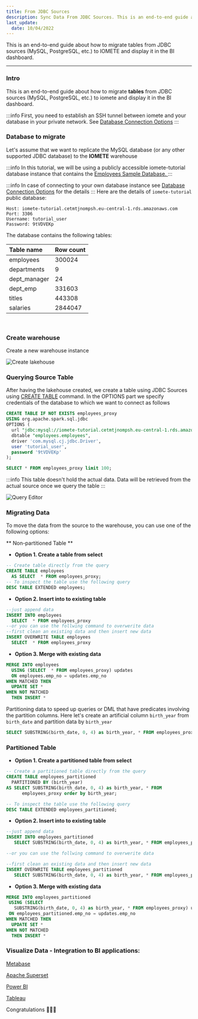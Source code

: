 ```yaml
---
title: From JDBC Sources
description: Sync Data From JDBC Sources. This is an end-to-end guide about how to migrate tables from JDBC sources (MySQL, PostgreSQL, etc.) to iomete and display it in the BI dashboard.
last_update:
  date: 10/04/2022
---
```


This is an end-to-end guide about how to migrate tables from JDBC sources (MySQL, PostgreSQL, etc.) to IOMETE and display it in the BI dashboard.
___
### Intro

This is an end-to-end guide about how to migrate **tables** from JDBC sources (MySQL, PostgreSQL, etc.) to iomete and display it in the BI dashboard. 

:::info
First, you need to establish an SSH tunnel between iomete and your database in your private network. See [Database Connection Options](https://iomete.com/docs/administration-guide/database-connection-options)
:::

### Database to migrate

Let's assume that we want to replicate the MySQL database (or any other supported JDBC database) to the **IOMETE** warehouse

:::info
In this tutorial, we will be using a publicly accessible iomete-tutorial database instance that contains the [Employees Sample Database. ](https://dev.mysql.com/doc/employee/en/sakila-structure.html)
:::

:::info
In case of connecting to your own database instance see [Database Connection Options](https://iomete.com/docs/administration-guide/database-connection-options) for the details
:::
Here are the details of `iomete-tutorial` public database:

```
Host: iomete-tutorial.cetmtjnompsh.eu-central-1.rds.amazonaws.com
Port: 3306
Username: tutorial_user
Password: 9tVDVEKp
```

The database contains the following tables:

| Table name   | Row count |
| :----------- | :-------- |
| employees    | 300024    |
| departments  | 9         |
| dept_manager | 24        |
| dept_emp     | 331603    |
| titles       | 443308    |
| salaries     | 2844047   |


<br/>

### Create warehouse

Create a new warehouse instance

![Create lakehouse](/img/guides/create-lakehouse.png)


### Querying  Source Table

After having the lakehouse created, we create a table using JDBC Sources using [CREATE TABLE](https://iomete.com/docs/spark-sql/create-table) command. In the OPTIONS part we specify credentials of the database to which we want to connect as follows 
<!--TODO (see [JDBC Sources](./data-sources/jdbc-sources)):  -->
<!-- https://iomete.com/docs/guides/how-to-connect-iomete-and-apache-superset#get-connection-details-from-iomete -->

```sql
CREATE TABLE IF NOT EXISTS employees_proxy
USING org.apache.spark.sql.jdbc
OPTIONS (
  url "jdbc:mysql://iomete-tutorial.cetmtjnompsh.eu-central-1.rds.amazonaws.com:3306/employees",
  dbtable "employees.employees",
  driver 'com.mysql.cj.jdbc.Driver',
  user 'tutorial_user',
  password '9tVDVEKp'
);

SELECT * FROM employees_proxy limit 100;
```

:::info
This table doesn't hold the actual data. Data will be retrieved from the actual source once we query the table
:::

![Query Editor](/img/guides/iomete-sql_editor.png)

### Migrating Data

To move the data from the source to the warehouse, you can use one of the following options:

**  Non-partitioned Table    **

- **Option 1. Create a table from select**

```sql
-- Create table directly from the query
CREATE TABLE employees 
  AS SELECT  * FROM employees_proxy;
-- To inspect the table use the following query
DESC TABLE EXTENDED employees;
```

- **Option 2. Insert into to existing table**

```sql
--just append data
INSERT INTO employees
  SELECT  * FROM employees_proxy
--or you can use the follwing command to overwerite data
--first clean an existing data and then insert new data
INSERT OVERWRITE TABLE employees
  SELECT  * FROM employees_proxy
```

- **Option 3. Merge with existing data**

```sql
MERGE INTO employees
  USING (SELECT  * FROM employees_proxy) updates
  ON employees.emp_no = updates.emp_no
WHEN MATCHED THEN
  UPDATE SET *
WHEN NOT MATCHED
  THEN INSERT *
```

Partitioning data to speed up queries or DML that have predicates involving the partition columns. Here let's create an artificial column `birth_year` from `birth_date` and partition data by `birth_year`

```sql
SELECT SUBSTRING(birth_date, 0, 4) as birth_year, * FROM employees_proxy LIMIT 100;
```

### **Partitioned Table**

- **Option 1. Create a partitioned table from select**

```sql
-- Create a partitioned table directly from the query
CREATE TABLE employees_partitioned 
  PARTITIONED BY (birth_year)
AS SELECT SUBSTRING(birth_date, 0, 4) as birth_year, * FROM 
      employees_proxy order by birth_year; 

-- To inspect the table use the following query
DESC TABLE EXTENDED employees_partitioned;
```

- **Option 2. Insert into to existing table**

```sql
--just append data
INSERT INTO employees_partitioned
   SELECT SUBSTRING(birth_date, 0, 4) as birth_year, * FROM employees_proxy order by birth_year;

--or you can use the follwing command to overwerite data

--first clean an existing data and then insert new data
INSERT OVERWRITE TABLE employees_partitioned
   SELECT SUBSTRING(birth_date, 0, 4) as birth_year, * FROM employees_proxy order by birth_year;
```

- **Option 3. Merge with existing data**

```sql
MERGE INTO employees_partitioned
 USING (SELECT 
   SUBSTRING(birth_date, 0, 4) as birth_year, * FROM employees_proxy) updates
 ON employees_partitioned.emp_no = updates.emp_no
WHEN MATCHED THEN
  UPDATE SET *
WHEN NOT MATCHED
  THEN INSERT *
```

### Visualize Data - Integration to BI applications:

[Metabase](https://iomete.com/docs/guides/how-to-connect-iomete-and-metabase-bi)

[Apache Superset](https://iomete.com/docs/guides/how-to-connect-iomete-and-apache-superset)

[Power BI](https://iomete.com/docs/guides/power-bi)

[Tableau](https://iomete.com/docs/guides/iomete-tableau-integration)

Congratulations 🎉🎉🎉